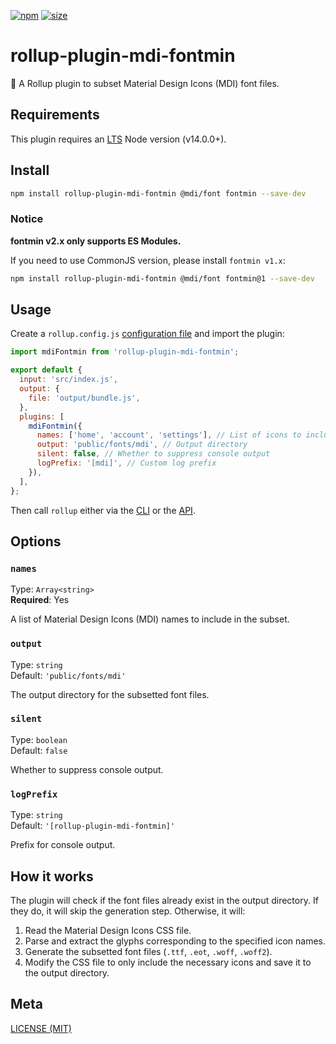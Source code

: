 
[npm]: https://img.shields.io/npm/v/rollup-plugin-mdi-fontmin
[npm-url]: https://www.npmjs.com/package/rollup-plugin-mdi-fontmin
[size]: https://packagephobia.now.sh/badge?p=rollup-plugin-mdi-fontmin
[size-url]: https://packagephobia.now.sh/result?p=rollup-plugin-mdi-fontmin

[![npm][npm]][npm-url]
[![size][size]][size-url]

# rollup-plugin-mdi-fontmin

🍕 A Rollup plugin to subset Material Design Icons (MDI) font files.

## Requirements

This plugin requires an [LTS](https://github.com/nodejs/Release) Node version (v14.0.0+).

## Install

```sh
npm install rollup-plugin-mdi-fontmin @mdi/font fontmin --save-dev
```

### Notice

**fontmin v2.x only supports ES Modules.**

If you need to use CommonJS version, please install `fontmin v1.x`:

```sh
npm install rollup-plugin-mdi-fontmin @mdi/font fontmin@1 --save-dev
```

## Usage

Create a `rollup.config.js` [configuration file](https://www.rollupjs.org/guide/en/#configuration-files) and import the plugin:

```js
import mdiFontmin from 'rollup-plugin-mdi-fontmin';

export default {
  input: 'src/index.js',
  output: {
    file: 'output/bundle.js',
  },
  plugins: [
    mdiFontmin({
      names: ['home', 'account', 'settings'], // List of icons to include (required)
      output: 'public/fonts/mdi', // Output directory
      silent: false, // Whether to suppress console output
      logPrefix: '[mdi]', // Custom log prefix
    }),
  ],
};
```

Then call `rollup` either via the [CLI](https://www.rollupjs.org/guide/en/#command-line-reference) or the [API](https://www.rollupjs.org/guide/en/#javascript-api).

## Options

### `names`

Type: `Array<string>`  
**Required**: Yes

A list of Material Design Icons (MDI) names to include in the subset.

### `output`

Type: `string`  
Default: `'public/fonts/mdi'`

The output directory for the subsetted font files.

### `silent`

Type: `boolean`  
Default: `false`

Whether to suppress console output.

### `logPrefix`

Type: `string`  
Default: `'[rollup-plugin-mdi-fontmin]'`

Prefix for console output.

## How it works

The plugin will check if the font files already exist in the output directory. If they do, it will skip the generation step. Otherwise, it will:

1. Read the Material Design Icons CSS file.
2. Parse and extract the glyphs corresponding to the specified icon names.
3. Generate the subsetted font files (`.ttf`, `.eot`, `.woff`, `.woff2`).
4. Modify the CSS file to only include the necessary icons and save it to the output directory.

## Meta

[LICENSE (MIT)](/LICENSE)
